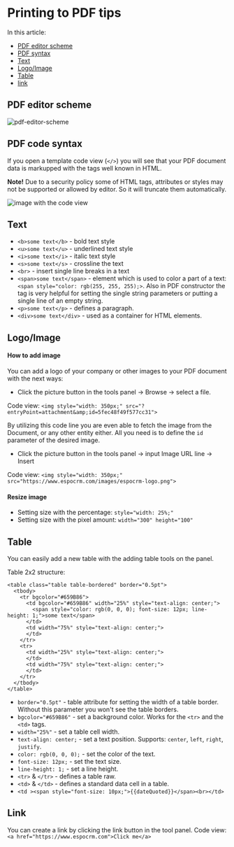 # Printing to PDF tips

In this article:

 * [PDF editor scheme](#pdf-editor-scheme)
 * [PDF syntax](#pdf-code-syntax)
 * [Text](#text)
 * [Logo/Image](#logo-image)
 * [Table](#table)
 * [link](#link)

## PDF editor scheme

![pdf-editor-scheme]()

## PDF code syntax

If you open a template code view (`</>`) you will see that your PDF document data is markupped with the tags well known in HTML.

**Note!**
Due to a security policy some of HTML tags, attributes or styles may not be supported or allowed by editor. So it will truncate them automatically.

![image with the code view]()

## Text

* `<b>some text</b>` - bold text style
* `<u>some text</u>` - underlined text style
* `<i>some text</i>` - italic text style
* `<s>some text</s>` - crossline the text
* `<br>` - insert single line breaks in a text
* `<span>some text</span>` - element which is used to color a part of a text: `<span style="color: rgb(255, 255, 255);>`. Also in PDF constructor the <span> tag is very helpful for setting the single string parameters or putting a single line of an empty string.
* `<p>some text</p>` - defines a paragraph.
* `<div>some text</div>` - used as a container for HTML elements.

## Logo/Image

#### How to add image

You can add a logo of your company or other images to your PDF document with the next ways:
* Click the picture button in the tools panel -> Browse -> select a file.

Code view: `<img style="width: 350px;" src="?entryPoint=attachment&amp;id=5fec48f49f577cc31">`

By utilizing this code line you are even able to fetch the image from the Document, or any other entity either. All you need is to define the `id` parameter of the desired image.
* Click the picture button in the tools panel -> input Image URL line -> Insert

Code view: `<img style="width: 350px;" src="https://www.espocrm.com/images/espocrm-logo.png">`

#### Resize image

* Setting size with the percentage: `style="width: 25%;"`
* Setting size with the pixel amount: `width="300" height="100"`

## Table

You can easily add a new table with the adding table tools on the panel.

Table 2x2 structure:
```
<table class="table table-bordered" border="0.5pt">
  <tbody>
    <tr bgcolor="#659B86">
      <td bgcolor="#659B86" width="25%" style="text-align: center;">
        <span style="color: rgb(0, 0, 0); font-size: 12px; line-height: 1;">some text</span>
      </td>
      <td width="75%" style="text-align: center;">
      </td>
    </tr>
    <tr>
      <td width="25%" style="text-align: center;">
      </td>
      <td width="75%" style="text-align: center;">
      </td>
    </tr>
  </tbody>
</table>
```
* `border="0.5pt"` - table attribute for setting the width of a table border. Without this parameter you won't see the table borders.
* `bgcolor="#659B86"` - set a background color. Works for the `<tr>` and the `<td>` tags.
* `width="25%"` - set a table cell width.
* `text-align: center;` - set a text position. Supports: `center`, `left`, `right`, ` justify`.
* `color: rgb(0, 0, 0);` - set the color of the text.
* `font-size: 12px;` - set the text size.
* `line-height: 1;` - set a line height.
* `<tr>` & `</tr>` - defines a table raw.
* `<td>` & `</td>` - defines a standard data cell in a table.
* `<td ><span style="font-size: 10px;">{{dateQuoted}}</span><br></td>`

## Link

You can create a link by clicking the link button in the tool panel.
Code view: `<a href="https://www.espocrm.com">Click me</a>`
